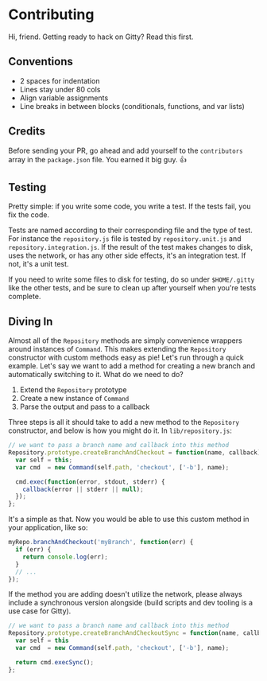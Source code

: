 # Contributing

Hi, friend. Getting ready to hack on Gitty? Read this first.

## Conventions

* 2 spaces for indentation
* Lines stay under 80 cols
* Align variable assignments
* Line breaks in between blocks (conditionals, functions, and var lists)

## Credits

Before sending your PR, go ahead and add yourself to the `contributors` array
in the `package.json` file. You earned it big guy. :thumbsup:

## Testing

Pretty simple: if you write some code, you write a test. If the tests fail, you
fix the code.

Tests are named according to their corresponding file and the type of test. For
instance the `repository.js` file is tested by `repository.unit.js` and
`repository.integration.js`. If the result of the test makes changes to disk,
uses the network, or has any other side effects, it's an integration test. If
not, it's a unit test.

If you need to write some files to disk for testing, do so under `$HOME/.gitty`
like the other tests, and be sure to clean up after yourself when you're tests
complete.

## Diving In

Almost all of the `Repository` methods are simply convenience wrappers around
instances of `Command`. This makes extending the `Repository` constructor with
custom methods easy as pie! Let's run through a quick example. Let's say we
want to add a method for creating a new branch and automatically switching to
it. What do we need to do?

1. Extend the `Repository` prototype
2. Create a new instance of `Command`
3. Parse the output and pass to a callback

Three steps is all it should take to add a new method to the `Repository`
constructor, and below is how you might do it. In `lib/repository.js`:

```js
// we want to pass a branch name and callback into this method
Repository.prototype.createBranchAndCheckout = function(name, callback) {
  var self = this;
  var cmd  = new Command(self.path, 'checkout', ['-b'], name);

  cmd.exec(function(error, stdout, stderr) {
    callback(error || stderr || null);
  });
};
```

It's a simple as that. Now you would be able to use this custom method in your
application, like so:

```js
myRepo.branchAndCheckout('myBranch', function(err) {
  if (err) {
    return console.log(err);
  }
  // ...
});
```

If the method you are adding doesn't utilize the network, please always include
a synchronous version alongside (build scripts and dev tooling is a use case
for Gitty).

```js
// we want to pass a branch name and callback into this method
Repository.prototype.createBranchAndCheckoutSync = function(name, callback) {
  var self = this
  var cmd  = new Command(self.path, 'checkout', ['-b'], name);

  return cmd.execSync();
};
```
